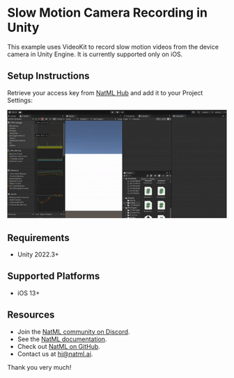 # Slow Motion Camera Recording in Unity
This example uses VideoKit to record slow motion videos from the device camera in Unity Engine. It is currently supported only on iOS.

## Setup Instructions
Retrieve your access key from [NatML Hub](https://hub.natml.ai/profile) and add it to your Project Settings:

![project settings](https://github.com/natmlx/videokit/raw/main/Media/set-access-key.gif)

## Requirements
- Unity 2022.3+

## Supported Platforms
- iOS 13+

## Resources
- Join the [NatML community on Discord](https://hub.natml.ai/community).
- See the [NatML documentation](https://docs.natml.ai/unity).
- Check out [NatML on GitHub](https://github.com/natmlx).
- Contact us at [hi@natml.ai](mailto:hi@natml.ai).

Thank you very much!